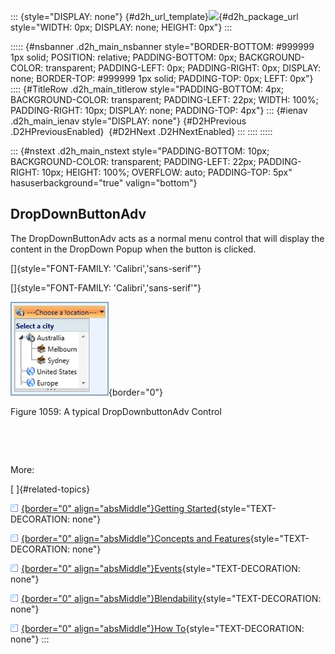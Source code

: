 ::: {style="DISPLAY: none"}
[](ms-xhelp:///?Id=d2h_url_template){#d2h_url_template}![](!package_url!){#d2h_package_url style="WIDTH: 0px; DISPLAY: none; HEIGHT: 0px"}
:::

::::: {#nsbanner .d2h_main_nsbanner style="BORDER-BOTTOM: #999999 1px solid; POSITION: relative; PADDING-BOTTOM: 0px; BACKGROUND-COLOR: transparent; PADDING-LEFT: 0px; PADDING-RIGHT: 0px; DISPLAY: none; BORDER-TOP: #999999 1px solid; PADDING-TOP: 0px; LEFT: 0px"}
:::: {#TitleRow .d2h_main_titlerow style="PADDING-BOTTOM: 4px; BACKGROUND-COLOR: transparent; PADDING-LEFT: 22px; WIDTH: 100%; PADDING-RIGHT: 10px; DISPLAY: none; PADDING-TOP: 4px"}
::: {#ienav .d2h_main_ienav style="DISPLAY: none"}
[](ms-xhelp:///?Id=8f84d318-c6e7-44c5-85d5-7d9d278f7543){#D2HPrevious .D2HPreviousEnabled}  [](ms-xhelp:///?Id=c30477fd-8869-49d5-9e89-e4a8f7f967bf){#D2HNext .D2HNextEnabled}
:::
::::
:::::

::: {#nstext .d2h_main_nstext style="PADDING-BOTTOM: 10px; BACKGROUND-COLOR: transparent; PADDING-LEFT: 22px; PADDING-RIGHT: 10px; HEIGHT: 100%; OVERFLOW: auto; PADDING-TOP: 5px" hasuserbackground="true" valign="bottom"}
## DropDownButtonAdv

The DropDownButtonAdv acts as a normal menu control that will display the content in the DropDown Popup when the button is clicked.

[]{style="FONT-FAMILY: 'Calibri','sans-serif'"} 

[]{style="FONT-FAMILY: 'Calibri','sans-serif'"} 

![](../ImagesExt/image261_955.jpg){border="0"}

Figure 1059: A typical DropDownbuttonAdv Control

 

 

More:

[ ]{#related-topics}

[![](../button.gif){border="0" align="absMiddle"}Getting Started](ms-xhelp:///?Id=c30477fd-8869-49d5-9e89-e4a8f7f967bf){style="TEXT-DECORATION: none"}

[![](../button.gif){border="0" align="absMiddle"}Concepts and Features](ms-xhelp:///?Id=51f68f6d-d2ce-46a1-9968-3888411b3268){style="TEXT-DECORATION: none"}

[![](../button.gif){border="0" align="absMiddle"}Events](ms-xhelp:///?Id=e407612d-93ce-415f-b72f-eaa26c0faeed){style="TEXT-DECORATION: none"}

[![](../button.gif){border="0" align="absMiddle"}Blendability](ms-xhelp:///?Id=4a4d69c9-88a6-4812-83ec-5e1035ed9cb5){style="TEXT-DECORATION: none"}

[![](../button.gif){border="0" align="absMiddle"}How To](ms-xhelp:///?Id=265f39ef-7b17-4c89-9faf-76acd20880c1){style="TEXT-DECORATION: none"}
:::
